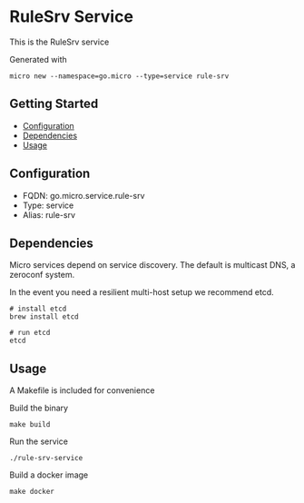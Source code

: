 # RuleSrv Service

This is the RuleSrv service

Generated with

```
micro new --namespace=go.micro --type=service rule-srv
```

## Getting Started

- [Configuration](#configuration)
- [Dependencies](#dependencies)
- [Usage](#usage)

## Configuration

- FQDN: go.micro.service.rule-srv
- Type: service
- Alias: rule-srv

## Dependencies

Micro services depend on service discovery. The default is multicast DNS, a zeroconf system.

In the event you need a resilient multi-host setup we recommend etcd.

```
# install etcd
brew install etcd

# run etcd
etcd
```

## Usage

A Makefile is included for convenience

Build the binary

```
make build
```

Run the service
```
./rule-srv-service
```

Build a docker image
```
make docker
```